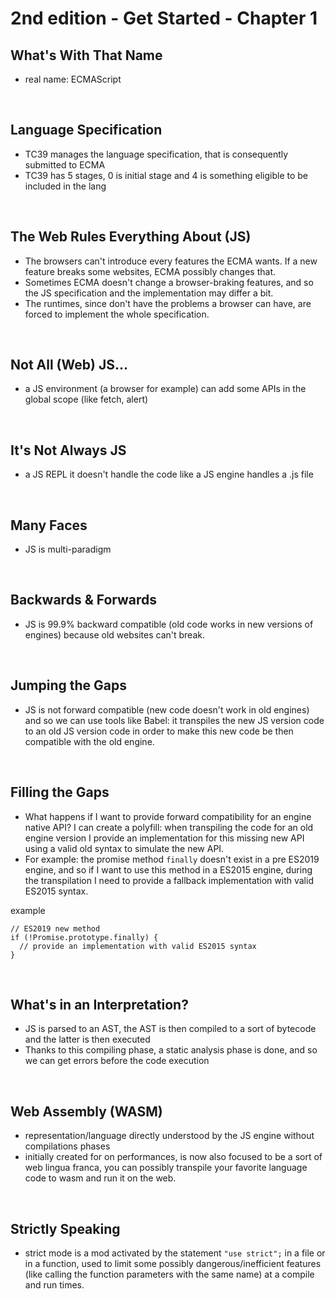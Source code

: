 # 2nd edition - Get Started - Chapter 1

## What's With That Name
- real name: ECMAScript

<br>

## Language Specification
- TC39 manages the language specification, that is consequently submitted to ECMA
- TC39 has 5 stages, 0 is initial stage and 4 is something eligible to be included in the lang

<br>

## The Web Rules Everything About (JS)
- The browsers can't introduce every features the ECMA wants. If a new feature breaks some websites, ECMA possibly changes that.
- Sometimes ECMA doesn't change a browser-braking features, and so the JS specification and the implementation may differ a bit.
- The runtimes, since don't have the problems a browser can have, are forced to implement the whole specification.

<br>

## Not All (Web) JS...
- a JS environment (a browser for example) can add some APIs in the global scope (like fetch, alert)

<br>

## It's Not Always JS
- a JS REPL it doesn't handle the code like a JS engine handles a .js file

<br>

## Many Faces
- JS is multi-paradigm

<br>

## Backwards & Forwards
- JS is 99.9% backward compatible (old code works in new versions of engines) because old websites can't break.

<br>

## Jumping the Gaps
- JS is not forward compatible (new code doesn't work in old engines) and so we can use tools like Babel: it transpiles the new JS version code to an old JS version code in order to make this new code be then compatible with the old engine.

<br>

## Filling the Gaps
- What happens if I want to provide forward compatibility for an engine native API? I can create a polyfill: when transpiling the code for an old engine version I provide an implementation for this missing new API using a valid old syntax to simulate the new API. 
- For example: the promise method ```finally``` doesn't exist in a pre ES2019 engine, and so if I want to use this method in a ES2015 engine, during the transpilation I need to provide a fallback implementation with valid ES2015 syntax.

example

```
// ES2019 new method
if (!Promise.prototype.finally) {
  // provide an implementation with valid ES2015 syntax
}
```

<br>

## What's in an Interpretation?
- JS is parsed to an AST, the AST is then compiled to a sort of bytecode and the latter is then executed
- Thanks to this compiling phase, a static analysis phase is done, and so we can get errors before the code execution

<br>

## Web Assembly (WASM)
- representation/language directly understood by the JS engine without compilations phases
- initially created for on performances, is now also focused to be a sort of web lingua franca, you can possibly transpile your favorite language code to wasm and run it on the web.

<br>

## Strictly Speaking
- strict mode is a mod activated by the statement ```"use strict";``` in a file or in a function, used to limit some possibly dangerous/inefficient features (like calling the function parameters with the same name) at a compile and run times.
